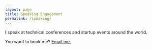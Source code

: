 ```yaml
---
layout: page
title: Speaking Engagement 
permalink: /speaking/
---
```


I speak at technical conferences and startup events around the world.  

You want to book me? [Email me.](mailto:celestineomin@gmail.com)